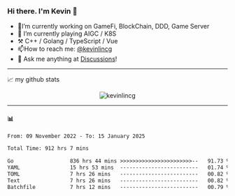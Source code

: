 ### Hi there. I'm Kevin 👋

- 🔭I’m currently working on GameFi, BlockChain, DDD, Game Server
- 🌱 I’m currently playing AIGC / K8S
-   :hammer_and_pick: C++ / Golang / TypeScript / Vue
- 📫How to reach me: [@kevinlincg](https://twitter.com/kevinlincg) 
-   :thought_balloon: Ask me anything at [Discussions](https://github.com/kevinlincg/kevinlincg/issues/new)!

---

📈 my github stats

<p align="center"> <img src="https://github-readme-stats-ouuan.vercel.app/api?username=kevinlincg&theme=dark&show_icons=true&count_private=true" alt="kevinlincg" />

---

#### :bar_chart: 

<!--START_SECTION:waka-->

```txt
From: 09 November 2022 - To: 15 January 2025

Total Time: 912 hrs 7 mins

Go                  836 hrs 44 mins >>>>>>>>>>>>>>>>>>>>>>>--   91.73 %
YAML                15 hrs 53 mins  -------------------------   01.74 %
TOML                7 hrs 26 mins   -------------------------   00.82 %
Text                7 hrs 26 mins   -------------------------   00.82 %
Batchfile           7 hrs 12 mins   -------------------------   00.79 %
```

<!--END_SECTION:waka-->
